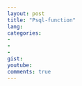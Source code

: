 ```yaml
---
layout: post
title: "Psql-function"
lang: 
categories:
- 
- 
- 
gist: 
youtube: 
comments: true
---
```


